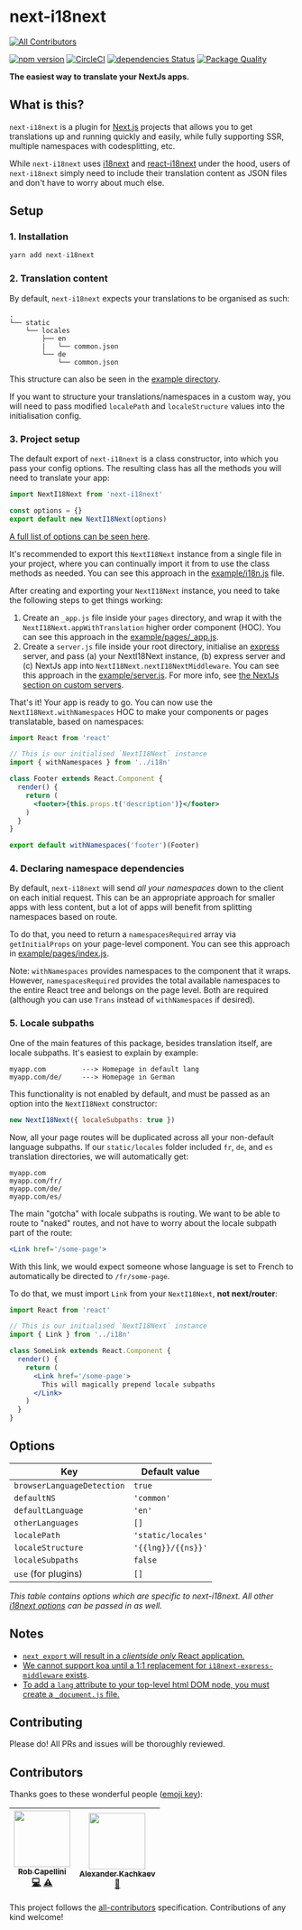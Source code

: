 # next-i18next
[![All Contributors](https://img.shields.io/badge/all_contributors-2-orange.svg?style=flat-square)](#contributors)

[![npm version](https://badge.fury.io/js/next-i18next.svg)](https://badge.fury.io/js/next-i18next)
[![CircleCI](https://circleci.com/gh/isaachinman/next-i18next.svg?style=shield)](https://circleci.com/gh/isaachinman/next-i18next)
[![dependencies Status](https://david-dm.org/isaachinman/next-i18next/status.svg)](https://david-dm.org/isaachinman/next-i18next)
[![Package Quality](https://npm.packagequality.com/shield/next-i18next.svg)](https://packagequality.com/#?package=next-i18next)

**The easiest way to translate your NextJs apps.**

## What is this?

`next-i18next` is a plugin for [Next.js](https://nextjs.org/) projects that allows you to get translations up and running quickly and easily, while fully supporting SSR, multiple namespaces with codesplitting, etc.

While `next-i18next` uses [i18next](https://www.i18next.com/) and [react-i18next](https://github.com/i18next/react-i18next) under the hood, users of `next-i18next` simply need to include their translation content as JSON files and don't have to worry about much else.

## Setup

### 1. Installation

```jsx
yarn add next-i18next
```

### 2. Translation content

By default, `next-i18next` expects your translations to be organised as such:
```
.
└── static
    └── locales
        ├── en
        |   └── common.json
        └── de
            └── common.json
```

This structure can also be seen in the [example directory](./example).

If you want to structure your translations/namespaces in a custom way, you will need to pass modified `localePath` and `localeStructure` values into the initialisation config.

### 3. Project setup

The default export of `next-i18next` is a class constructor, into which you pass your config options. The resulting class has all the methods you will need to translate your app:

```jsx
import NextI18Next from 'next-i18next'

const options = {}
export default new NextI18Next(options)
```

[A full list of options can be seen here](#options).

It's recommended to export this `NextI18Next` instance from a single file in your project, where you can continually import it from to use the class methods as needed. You can see this approach in the [example/i18n.js](./example/i18n.js) file.

After creating and exporting your `NextI18Next` instance, you need to take the following steps to get things working:

1. Create an `_app.js` file inside your `pages` directory, and wrap it with the `NextI18Next.appWithTranslation` higher order component (HOC). You can see this approach in the [example/pages/_app.js](./example/pages/_app.js). 
2. Create a `server.js` file inside your root directory, initialise an [express](https://www.npmjs.com/package/express) server, and pass (a) your NextI18Next instance, (b) express server and (c) NextJs app into `NextI18Next.nextI18NextMiddleware`. You can see this approach in the [example/server.js](./example/server.js). For more info, see [the NextJs section on custom servers](https://github.com/zeit/next.js#custom-server-and-routing).

That's it! Your app is ready to go. You can now use the `NextI18Next.withNamespaces` HOC to make your components or pages translatable, based on namespaces:

```jsx
import React from 'react'

// This is our initialised `NextI18Next` instance
import { withNamespaces } from '../i18n'

class Footer extends React.Component {
  render() {
    return (
      <footer>{this.props.t('description')}</footer>
    )
  }
}

export default withNamespaces('footer')(Footer)
```

### 4. Declaring namespace dependencies

By default, `next-i18next` will send _all your namespaces_ down to the client on each initial request. This can be an appropriate approach for smaller apps with less content, but a lot of apps will benefit from splitting namespaces based on route.

To do that, you need to return a `namespacesRequired` array via `getInitialProps` on your page-level component. You can see this approach in [example/pages/index.js](./example/pages/index.js).

Note: `withNamespaces` provides namespaces to the component that it wraps. However, `namespacesRequired` provides the total available namespaces to the entire React tree and belongs on the page level. Both are required (although you can use `Trans` instead of `withNamespaces` if desired).

### 5. Locale subpaths

One of the main features of this package, besides translation itself, are locale subpaths. It's easiest to explain by example:

```
myapp.com         ---> Homepage in default lang
myapp.com/de/     ---> Homepage in German
```

This functionality is not enabled by default, and must be passed as an option into the `NextI18Next` constructor:

```jsx
new NextI18Next({ localeSubpaths: true })
```

Now, all your page routes will be duplicated across all your non-default language subpaths. If our `static/locales` folder included `fr`, `de`, and `es` translation directories, we will automatically get:

```
myapp.com
myapp.com/fr/
myapp.com/de/
myapp.com/es/
```

The main "gotcha" with locale subpaths is routing. We want to be able to route to "naked" routes, and not have to worry about the locale subpath part of the route:

```jsx
<Link href='/some-page'>
```

With this link, we would expect someone whose language is set to French to automatically be directed to `/fr/some-page`.

To do that, we must import `Link` from your `NextI18Next`, **not next/router**:

```jsx
import React from 'react'

// This is our initialised `NextI18Next` instance
import { Link } from '../i18n'

class SomeLink extends React.Component {
  render() {
    return (
      <Link href='/some-page'>
        This will magically prepend locale subpaths
      </Link>
    )
  }
}
```

## Options

| Key  | Default value |
| ------------- | ------------- |
| `browserLanguageDetection`  | `true`  |
| `defaultNS` | `'common'`  |
| `defaultLanguage`  | `'en'`  |
| `otherLanguages` | `[]`  |
| `localePath` | `'static/locales'`  |
| `localeStructure` | `'{{lng}}/{{ns}}'`  |
| `localeSubpaths` | `false`  |
| `use` (for plugins) | `[]`  |

_This table contains options which are specific to next-i18next. All other [i18next options](https://www.i18next.com/overview/configuration-options) can be passed in as well._

## Notes

- [`next export` will result in a _clientside only_ React application.](https://github.com/isaachinman/next-i18next/issues/10)
- [We cannot support koa until a 1:1 replacement for `i18next-express-middleware` exists](https://github.com/isaachinman/next-i18next/issues/9).
- [To add a `lang` attribute to your top-level html DOM node, you must create a `_document.js` file.](https://github.com/isaachinman/next-i18next/issues/20#issuecomment-443461652)

## Contributing

Please do! All PRs and issues will be thoroughly reviewed.

## Contributors

Thanks goes to these wonderful people ([emoji key](https://github.com/kentcdodds/all-contributors#emoji-key)):

<!-- ALL-CONTRIBUTORS-LIST:START - Do not remove or modify this section -->
<!-- prettier-ignore -->
| [<img src="https://avatars3.githubusercontent.com/u/75311?v=4" width="100px;"/><br /><sub><b>Rob Capellini</b></sub>](https://github.com/capellini)<br />[💻](https://github.com/isaachinman/next-i18next/commits?author=capellini "Code") [⚠️](https://github.com/isaachinman/next-i18next/commits?author=capellini "Tests") | [<img src="https://avatars3.githubusercontent.com/u/608862?v=4" width="100px;"/><br /><sub><b>Alexander Kachkaev</b></sub>](https://en.kachkaev.ru)<br />[📢](#talk-kachkaev "Talks") |
| :---: | :---: |
<!-- ALL-CONTRIBUTORS-LIST:END -->

This project follows the [all-contributors](https://github.com/kentcdodds/all-contributors) specification. Contributions of any kind welcome!